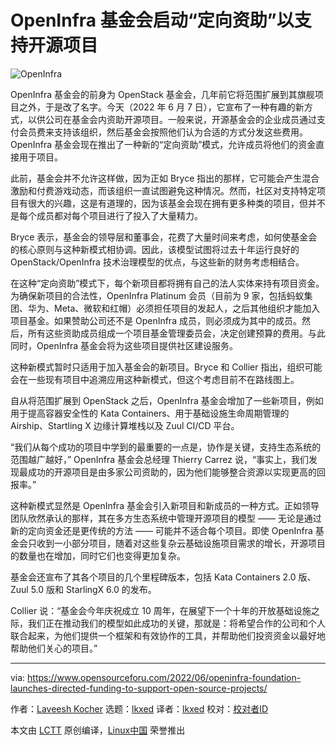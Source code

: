[#]: subject: "OpenInfra Foundation Launches ‘directed funding’ To Support Open Source Projects"
[#]: via: "https://www.opensourceforu.com/2022/06/openinfra-foundation-launches-directed-funding-to-support-open-source-projects/"
[#]: author: "Laveesh Kocher https://www.opensourceforu.com/author/laveesh-kocher/"
[#]: collector: "lkxed"
[#]: translator: "lkxed"
[#]: reviewer: " "
[#]: publisher: " "
[#]: url: " "

OpenInfra 基金会启动“定向资助”以支持开源项目
======
![OpenInfra][1]

OpenInfra 基金会的前身为 OpenStack 基金会，几年前它将范围扩展到其旗舰项目之外，于是改了名字。今天（2022 年 6 月 7 日），它宣布了一种有趣的新方式，以供公司在基金会内资助开源项目。一般来说，开源基金会的企业成员通过支付会员费来支持该组织，然后基金会按照他们认为合适的方式分发这些费用。OpenInfra 基金会现在推出了一种新的“定向资助”模式，允许成员将他们的资金直接用于项目。

此前，基金会并不允许这样做，因为正如 Bryce 指出的那样，它可能会产生混合激励和付费游戏动态，而该组织一直试图避免这种情况。然而，社区对支持特定项目有很大的兴趣，这是有道理的，因为该基金会现在拥有更多种类的项目，但并不是每个成员都对每个项目进行了投入了大量精力。

Bryce 表示，基金会的领导层和董事会，花费了大量时间来考虑，如何使基金会的核心原则与这种新模式相协调。因此，该模型试图将过去十年运行良好的 OpenStack/OpenInfra 技术治理模型的优点，与这些新的财务考虑相结合。

在这种“定向资助”模式下，每个新项目都将拥有自己的法人实体来持有项目资金。为确保新项目的合法性，OpenInfra Platinum 会员（目前为 9 家，包括蚂蚁集团、华为、Meta、微软和红帽）必须担任项目的发起人，之后其他组织才能加入项目基金。如果赞助公司还不是 OpenInfra 成员，则必须成为其中的成员。然后，所有这些资助成员组成一个项目基金管理委员会，决定创建预算的费用。与此同时，OpenInfra 基金会将为这些项目提供社区建设服务。

这种新模式暂时只适用于加入基金会的新项目。Bryce 和 Collier 指出，组织可能会在一些现有项目中追溯应用这种新模式，但这个考虑目前不在路线图上。

自从将范围扩展到 OpenStack 之后，OpenInfra 基金会增加了一些新项目，例如用于提高容器安全性的 Kata Containers、用于基础设施生命周期管理的 Airship、Startling X 边缘计算堆栈以及 Zuul CI/CD 平台。

“我们从每个成功的项目中学到的最重要的一点是，协作是关键，支持生态系统的范围越广越好，” OpenInfra 基金会总经理 Thierry Carrez 说，“事实上，我们发现最成功的开源项目是由多家公司资助的，因为他们能够整合资源以实现更高的回报率。”

这种新模式显然是 OpenInfra 基金会引入新项目和新成员的一种方式。正如领导团队欣然承认的那样，其在多方生态系统中管理开源项目的模型 —— 无论是通过新的定向资金还是更传统的方法 —— 可能并不适合每个项目。即使 OpenInfra 基金会只收到一小部分项目，随着对这些复杂云基础设施项目需求的增长，开源项目的数量也在增加，同时它们也变得更加复杂。

基金会还宣布了其各个项目的几个里程碑版本，包括 Kata Containers 2.0 版、Zuul 5.0 版和 StarlingX 6.0 的发布。

Collier 说：“基金会今年庆祝成立 10 周年，在展望下一个十年的开放基础设施之际，我们正在推动我们的模型如此成功的关键，那就是：将希望合作的公司和个人联合起来，为他们提供一个框架和有效协作的工具，并帮助他们投资资金以最好地帮助他们关心的项目。”

--------------------------------------------------------------------------------

via: https://www.opensourceforu.com/2022/06/openinfra-foundation-launches-directed-funding-to-support-open-source-projects/

作者：[Laveesh Kocher][a]
选题：[lkxed][b]
译者：[lkxed](https://github.com/lkxed)
校对：[校对者ID](https://github.com/校对者ID)

本文由 [LCTT](https://github.com/LCTT/TranslateProject) 原创编译，[Linux中国](https://linux.cn/) 荣誉推出

[a]: https://www.opensourceforu.com/author/laveesh-kocher/
[b]: https://github.com/lkxed
[1]: https://www.opensourceforu.com/wp-content/uploads/2022/06/open-infra-berlin-event.png
